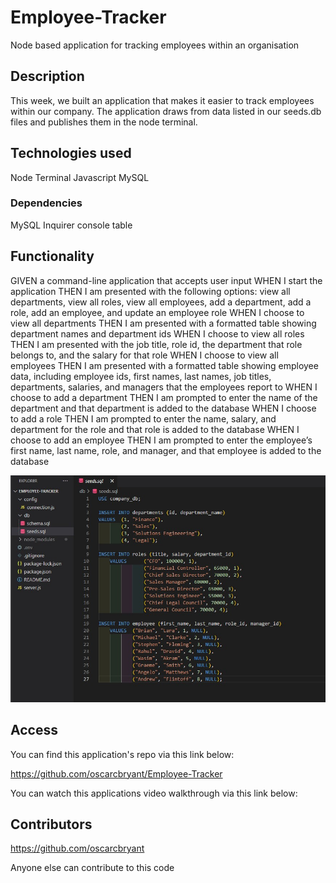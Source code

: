 # Employee-Tracker
Node based application for tracking employees within an organisation

## Description
This week, we built an application that makes it easier to track employees within our company. The application draws from data listed in our seeds.db files and publishes them in the node terminal.

## Technologies used

Node Terminal
Javascript
MySQL

### Dependencies

MySQL
Inquirer
console table


## Functionality 

GIVEN a command-line application that accepts user input
WHEN I start the application
THEN I am presented with the following options: view all departments, view all roles, view all employees, add a department, add a role, add an employee, and update an employee role
WHEN I choose to view all departments
THEN I am presented with a formatted table showing department names and department ids
WHEN I choose to view all roles
THEN I am presented with the job title, role id, the department that role belongs to, and the salary for that role
WHEN I choose to view all employees
THEN I am presented with a formatted table showing employee data, including employee ids, first names, last names, job titles, departments, salaries, and managers that the employees report to
WHEN I choose to add a department
THEN I am prompted to enter the name of the department and that department is added to the database
WHEN I choose to add a role
THEN I am prompted to enter the name, salary, and department for the role and that role is added to the database
WHEN I choose to add an employee
THEN I am prompted to enter the employee’s first name, last name, role, and manager, and that employee is added to the database

![alt tag](Media/seeds.sql.jpg)

## Access

You can find this application's repo via this link below:

https://github.com/oscarcbryant/Employee-Tracker

You can watch this applications video walkthrough via this link below:



## Contributors
https://github.com/oscarcbryant

Anyone else can contribute to this code
